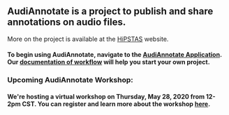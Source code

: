 ## AudiAnnotate is a project to publish and share annotations on audio files. 
More on the project is available at the [HiPSTAS](http://hipstas.org/audiannotate/) website.




#### To begin using AudiAnnotate, navigate to the [AudiAnnotate Application](http://audiannotate.brumfieldlabs.com/). Our [documentation of workflow](workflow.md) will help you start your own project. 



### Upcoming AudiAnnotate Workshop:


#### We're hosting a virtual workshop on Thursday, May 28, 2020 from 12-2pm CST. You can register and learn more about the workshop [here](workshop.md).

